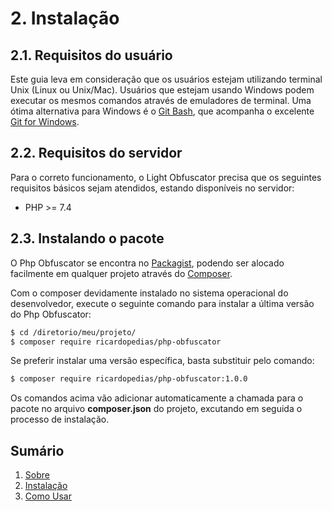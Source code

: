 # 2. Instalação

## 2.1. Requisitos do usuário

Este guia leva em consideração que os usuários estejam utilizando terminal Unix (Linux ou Unix/Mac). Usuários que estejam usando Windows podem executar os mesmos comandos através de emuladores de terminal. Uma ótima alternativa para Windows é o [Git Bash](https://gitforwindows.org/), que acompanha o excelente [Git for Windows](https://gitforwindows.org/).

## 2.2. Requisitos do servidor

Para o correto funcionamento, o Light Obfuscator precisa que os seguintes requisitos básicos sejam atendidos, estando disponíveis no servidor:

* PHP >= 7.4

## 2.3. Instalando o pacote

O Php Obfuscator se encontra no [Packagist](https://packagist.org/), podendo ser alocado facilmente em qualquer projeto através do [Composer](http://getcomposer.org/).

Com o composer devidamente instalado no sistema operacional do desenvolvedor, execute o seguinte comando para instalar a última versão do Php Obfuscator:

```bash
$ cd /diretorio/meu/projeto/
$ composer require ricardopedias/php-obfuscator
```

Se preferir instalar uma versão específica, basta substituir pelo comando:

```bash
$ composer require ricardopedias/php-obfuscator:1.0.0
```

Os comandos acima vão adicionar automaticamente a chamada para o pacote no arquivo **composer.json** do projeto, excutando em seguida o processo de instalação.

## Sumário

1. [Sobre](01-About.md)
2. [Instalação](02-Installation.md)
3. [Como Usar](03-Usage.md)
